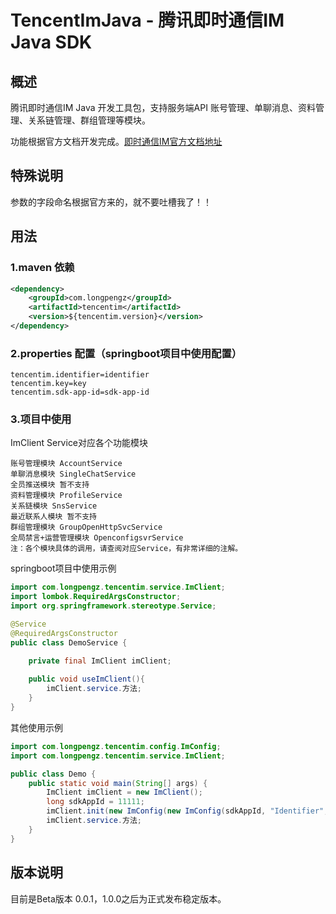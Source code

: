 # TencentImJava - 腾讯即时通信IM Java SDK
## 概述
腾讯即时通信IM Java 开发工具包，支持服务端API 账号管理、单聊消息、资料管理、关系链管理、群组管理等模块。

功能根据官方文档开发完成。[即时通信IM官方文档地址](https://cloud.tencent.com/document/product/269/1519)

## 特殊说明
参数的字段命名根据官方来的，就不要吐槽我了！！

## 用法
### 1.maven 依赖
```xml
<dependency>
    <groupId>com.longpengz</groupId>
    <artifactId>tencentim</artifactId>
    <version>${tencentim.version}</version>
</dependency>
```
### 2.properties 配置（springboot项目中使用配置）
```properties
tencentim.identifier=identifier
tencentim.key=key
tencentim.sdk-app-id=sdk-app-id
```
### 3.项目中使用
ImClient Service对应各个功能模块
```text
账号管理模块 AccountService 
单聊消息模块 SingleChatService
全员推送模块 暂不支持
资料管理模块 ProfileService
关系链模块 SnsService
最近联系人模块 暂不支持
群组管理模块 GroupOpenHttpSvcService
全局禁言+运营管理模块 OpenconfigsvrService
注：各个模块具体的调用，请查阅对应Service，有非常详细的注解。
```

springboot项目中使用示例

```java
import com.longpengz.tencentim.service.ImClient;
import lombok.RequiredArgsConstructor;
import org.springframework.stereotype.Service;

@Service
@RequiredArgsConstructor
public class DemoService {

    private final ImClient imClient;
    
    public void useImClient(){
        imClient.service.方法;
    }
}
```
其他使用示例

```java
import com.longpengz.tencentim.config.ImConfig;
import com.longpengz.tencentim.service.ImClient;

public class Demo {
    public static void main(String[] args) {
        ImClient imClient = new ImClient();
        long sdkAppId = 11111;
        imClient.init(new ImConfig(new ImConfig(sdkAppId, "Identifier", "key")));
        imClient.service.方法;
    }
}
```
## 版本说明
目前是Beta版本 0.0.1，1.0.0之后为正式发布稳定版本。



